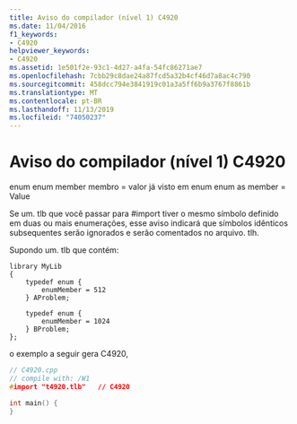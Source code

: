 ```yaml
---
title: Aviso do compilador (nível 1) C4920
ms.date: 11/04/2016
f1_keywords:
- C4920
helpviewer_keywords:
- C4920
ms.assetid: 1e501f2e-93c1-4d27-a4fa-54fc86271ae7
ms.openlocfilehash: 7cbb29c8dae24a87fcd5a32b4cf46d7a8ac4c790
ms.sourcegitcommit: 458dcc794e3841919c01a3a5ff6b9a3767f8861b
ms.translationtype: MT
ms.contentlocale: pt-BR
ms.lasthandoff: 11/13/2019
ms.locfileid: "74050237"
---
```

# <a name="compiler-warning-level-1-c4920"></a>Aviso do compilador (nível 1) C4920

enum enum member membro = valor já visto em enum enum as member = Value

Se um. tlb que você passar para #import tiver o mesmo símbolo definido em duas ou mais enumerações, esse aviso indicará que símbolos idênticos subsequentes serão ignorados e serão comentados no arquivo. tlh.

Supondo um. tlb que contém:

```
library MyLib
{
    typedef enum {
        enumMember = 512
    } AProblem;

    typedef enum {
        enumMember = 1024
    } BProblem;
};
```

o exemplo a seguir gera C4920,

```cpp
// C4920.cpp
// compile with: /W1
#import "t4920.tlb"   // C4920

int main() {
}
```